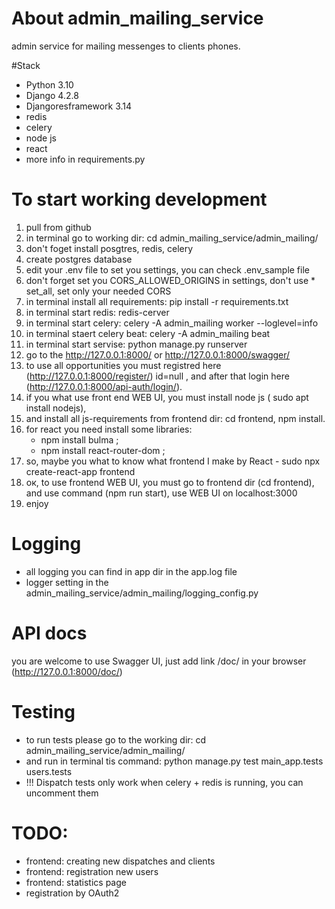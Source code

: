 # About admin_mailing_service
admin service for mailing messenges to clients phones.

#Stack
- Python 3.10
- Django 4.2.8
- Djangoresframework 3.14
- redis
- celery
- node js
- react
- more info in requirements.py 

# To start working development

1. pull from github
2. in terminal go to working dir: cd admin_mailing_service/admin_mailing/
3. don't foget install posgtres, redis, celery
4. create postgres database
5. edit your .env file to set you settings, you can check .env_sample file
6. don't forget set you CORS_ALLOWED_ORIGINS in settings, don't use * set_all, set only your needed CORS
7. in terminal install all requirements: pip install -r requirements.txt
8. in terminal start redis: redis-cerver
9. in terminal start celery: celery -A admin_mailing worker --loglevel=info
10. in terminal staert celery beat: celery -A admin_mailing beat
11. in terminal start servise: python manage.py runserver
12. go to the http://127.0.0.1:8000/ or http://127.0.0.1:8000/swagger/
13. to use all opportunities you must registred here (http://127.0.0.1:8000/register/) id=null ,
    and after that login here (http://127.0.0.1:8000/api-auth/login/).
14. if you what use front end WEB UI, you must install node js ( sudo apt install nodejs),
15. and install all js-requirements from frontend dir: cd frontend,  npm install.
16. for react you need install some libraries:
     - npm install bulma ;
     - npm install react-router-dom ;
17. so, maybe you what to know what frontend I make by React - sudo npx create-react-app frontend
18. ок, to use frontend WEB UI, you must go to frontend dir (cd frontend), and use command (npm run start), use WEB UI on localhost:3000
19. enjoy

# Logging
- all logging you can find in app dir in the app.log file
- logger setting in the admin_mailing_service/admin_mailing/logging_config.py

# API docs
you are welcome to use Swagger UI, just add link /doc/ in your browser (http://127.0.0.1:8000/doc/)

# Testing 
- to run tests please go to the working dir: cd admin_mailing_service/admin_mailing/
- and run in terminal tis command: python manage.py test main_app.tests users.tests
- !!! Dispatch tests only work when celery + redis is running, you can uncomment them

# TODO:
- frontend: creating new dispatches and clients
- frontend: registration new users
- frontend: statistics page
- registration by OAuth2 
